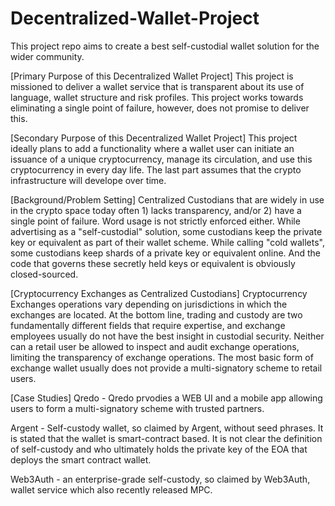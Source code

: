 # Decentralized-Wallet-Project

This project repo aims to create a best self-custodial wallet solution for the wider community.

[Primary Purpose of this Decentralized Wallet Project]
This project is missioned to deliver a wallet service that is transparent about its use of language, wallet structure and risk profiles. This project works towards eliminating a single point of failure, however, does not promise to deliver this.

[Secondary Purpose of this Decentralized Wallet Project]
This project ideally plans to add a functionality where a wallet user can initiate an issuance of a unique cryptocurrency, manage its circulation, and use this cryptocurrency in every day life. The last part assumes that the crypto infrastructure will develope over time.

[Background/Problem Setting]
Centralized Custodians that are widely in use in the crypto space today often 1) lacks transparency, and/or 2) have a single point of failure.
Word usage is not strictly enforced either. While advertising as a "self-custodial" solution, some custodians keep the private key or equivalent as part of their wallet scheme. While calling "cold wallets", some custodians keep shards of a private key or equivalent online. And the code that governs these secretly held keys or equivalent is obviously closed-sourced.

[Cryptocurrency Exchanges as Centralized Custodians]
Cryptocurrency Exchanges operations vary depending on jurisdictions in which the exchanges are located. At the bottom line, trading and custody are two fundamentally different fields that require expertise, and exchange employees usually do not have the best insight in custodial security. Neither can a retail user be allowed to inspect and audit exchange operations, limiting the transparency of exchange operations.
The most basic form of exchange wallet usually does not provide a multi-signatory scheme to retail users.

[Case Studies]
Qredo - Qredo prvodies a WEB UI and a mobile app allowing users to form a multi-signatory scheme with trusted partners.

Argent - Self-custody wallet, so claimed by Argent, without seed phrases. It is stated that the wallet is smart-contract based. It is not clear the definition of self-custody and who ultimately holds the private key of the EOA that deploys the smart contract wallet. 

Web3Auth - an enterprise-grade self-custody, so claimed by Web3Auth, wallet service which also recently released MPC.


